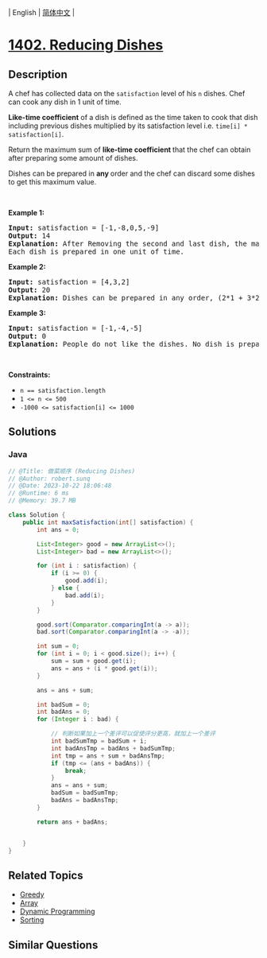 
| English | [简体中文](README.md) |

# [1402. Reducing Dishes](https://leetcode.cn//problems/reducing-dishes/)

## Description

<p>A chef has collected data on the <code>satisfaction</code> level of his <code>n</code> dishes. Chef can cook any dish in 1 unit of time.</p>

<p><strong>Like-time coefficient</strong> of a dish is defined as the time taken to cook that dish including previous dishes multiplied by its satisfaction level i.e. <code>time[i] * satisfaction[i]</code>.</p>

<p>Return the maximum sum of <strong>like-time coefficient </strong>that the chef can obtain after preparing some amount of dishes.</p>

<p>Dishes can be prepared in <strong>any </strong>order and the chef can discard some dishes to get this maximum value.</p>

<p>&nbsp;</p>
<p><strong class="example">Example 1:</strong></p>

<pre>
<strong>Input:</strong> satisfaction = [-1,-8,0,5,-9]
<strong>Output:</strong> 14
<strong>Explanation:</strong> After Removing the second and last dish, the maximum total <strong>like-time coefficient</strong> will be equal to (-1*1 + 0*2 + 5*3 = 14).
Each dish is prepared in one unit of time.</pre>

<p><strong class="example">Example 2:</strong></p>

<pre>
<strong>Input:</strong> satisfaction = [4,3,2]
<strong>Output:</strong> 20
<strong>Explanation:</strong> Dishes can be prepared in any order, (2*1 + 3*2 + 4*3 = 20)
</pre>

<p><strong class="example">Example 3:</strong></p>

<pre>
<strong>Input:</strong> satisfaction = [-1,-4,-5]
<strong>Output:</strong> 0
<strong>Explanation:</strong> People do not like the dishes. No dish is prepared.
</pre>

<p>&nbsp;</p>
<p><strong>Constraints:</strong></p>

<ul>
	<li><code>n == satisfaction.length</code></li>
	<li><code>1 &lt;= n &lt;= 500</code></li>
	<li><code>-1000 &lt;= satisfaction[i] &lt;= 1000</code></li>
</ul>


## Solutions


### Java

```Java
// @Title: 做菜顺序 (Reducing Dishes)
// @Author: robert.sunq
// @Date: 2023-10-22 18:06:48
// @Runtime: 6 ms
// @Memory: 39.7 MB

class Solution {
    public int maxSatisfaction(int[] satisfaction) {
        int ans = 0;

        List<Integer> good = new ArrayList<>();
        List<Integer> bad = new ArrayList<>();

        for (int i : satisfaction) {
            if (i >= 0) {
                good.add(i);
            } else {
                bad.add(i);
            }
        }

        good.sort(Comparator.comparingInt(a -> a));
        bad.sort(Comparator.comparingInt(a -> -a));

        int sum = 0;
        for (int i = 0; i < good.size(); i++) {
            sum = sum + good.get(i);
            ans = ans + (i * good.get(i));
        }

        ans = ans + sum;

        int badSum = 0;
        int badAns = 0;
        for (Integer i : bad) {

            // 判断如果加上一个差评可以促使评分更高，就加上一个差评
            int badSumTmp = badSum + i;
            int badAnsTmp = badAns + badSumTmp;
            int tmp = ans + sum + badAnsTmp;
            if (tmp <= (ans + badAns)) {
                break;
            }
            ans = ans + sum;
            badSum = badSumTmp;
            badAns = badAnsTmp;
        }

        return ans + badAns;


    }
}
```



## Related Topics

- [Greedy](https://leetcode.cn//tag/greedy)
- [Array](https://leetcode.cn//tag/array)
- [Dynamic Programming](https://leetcode.cn//tag/dynamic-programming)
- [Sorting](https://leetcode.cn//tag/sorting)

## Similar Questions


